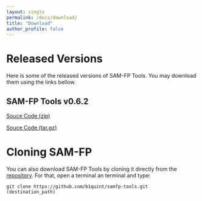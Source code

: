 ```yaml
---
layout: single
permalink: /docs/download/
title: "Download"
author_profile: false
---
```


# Released Versions

Here is some of the released versions of SAM-FP Tools. You may download them using
the links bellow.

## SAM-FP Tools v0.6.2

[Souce Code (zip)](https://github.com/b1quint/samfp-tools/archive/0.6.2v.zip)

[Souce Code (tar.gz)](https://github.com/b1quint/samfp-tools/archive/0.6.2v.tar.gz)

# Cloning SAM-FP

You can also download SAM-FP Tools by cloning it directly from the
[repository](https://github.com/b1quint/samfp-tools/). For that, open a terminal
an terminal and type:

    git clone https://github.com/b1quint/samfp-tools.git (destination_path)
